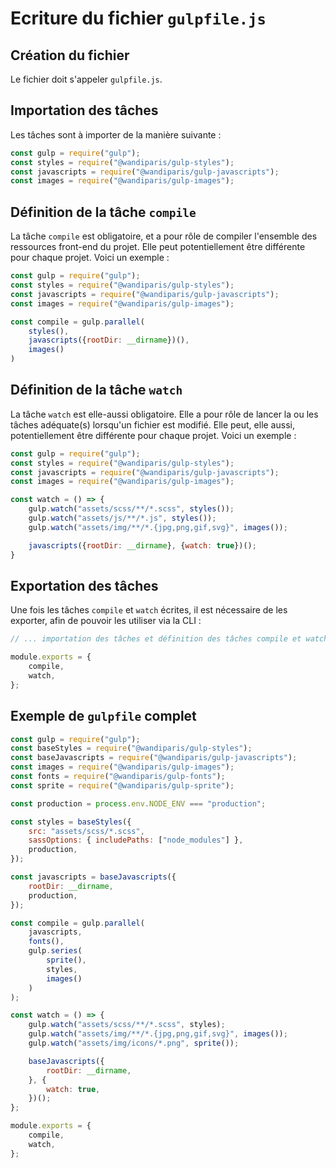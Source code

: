 # Ecriture du fichier `gulpfile.js`

## Création du fichier

Le fichier doit s'appeler `gulpfile.js`.

## Importation des tâches

Les tâches sont à importer de la manière suivante :

```js
const gulp = require("gulp");
const styles = require("@wandiparis/gulp-styles");
const javascripts = require("@wandiparis/gulp-javascripts");
const images = require("@wandiparis/gulp-images");
```

## Définition de la tâche `compile`

La tâche `compile` est obligatoire, et a pour rôle de compiler l'ensemble des
ressources front-end du projet. Elle peut potentiellement être différente pour
chaque projet. Voici un exemple :

```js
const gulp = require("gulp");
const styles = require("@wandiparis/gulp-styles");
const javascripts = require("@wandiparis/gulp-javascripts");
const images = require("@wandiparis/gulp-images");

const compile = gulp.parallel(
    styles(),
    javascripts({rootDir: __dirname})(),
    images()
)
```

## Définition de la tâche `watch`

La tâche `watch` est elle-aussi obligatoire. Elle a pour rôle de lancer la ou
les tâches adéquate(s) lorsqu'un fichier est modifié. Elle peut, elle aussi,
potentiellement être différente pour chaque projet. Voici un exemple :

```js
const gulp = require("gulp");
const styles = require("@wandiparis/gulp-styles");
const javascripts = require("@wandiparis/gulp-javascripts");
const images = require("@wandiparis/gulp-images");

const watch = () => {
    gulp.watch("assets/scss/**/*.scss", styles());
    gulp.watch("assets/js/**/*.js", styles());
    gulp.watch("assets/img/**/*.{jpg,png,gif,svg}", images());

    javascripts({rootDir: __dirname}, {watch: true})();
}
```

## Exportation des tâches

Une fois les tâches `compile` et `watch` écrites, il est nécessaire de les
exporter, afin de pouvoir les utiliser via la CLI :

```js
// ... importation des tâches et définition des tâches compile et watch

module.exports = {
    compile,
    watch,
};
```

## Exemple de `gulpfile` complet

```js
const gulp = require("gulp");
const baseStyles = require("@wandiparis/gulp-styles");
const baseJavascripts = require("@wandiparis/gulp-javascripts");
const images = require("@wandiparis/gulp-images");
const fonts = require("@wandiparis/gulp-fonts");
const sprite = require("@wandiparis/gulp-sprite");

const production = process.env.NODE_ENV === "production";

const styles = baseStyles({
    src: "assets/scss/*.scss",
    sassOptions: { includePaths: ["node_modules"] },
    production,
});

const javascripts = baseJavascripts({
    rootDir: __dirname,
    production,
});

const compile = gulp.parallel(
    javascripts,
    fonts(),
    gulp.series(
        sprite(),
        styles,
        images()
    )
);

const watch = () => {
    gulp.watch("assets/scss/**/*.scss", styles);
    gulp.watch("assets/img/**/*.{jpg,png,gif,svg}", images());
    gulp.watch("assets/img/icons/*.png", sprite());

    baseJavascripts({
        rootDir: __dirname,
    }, {
        watch: true,
    })();
};

module.exports = {
    compile,
    watch,
};
```
